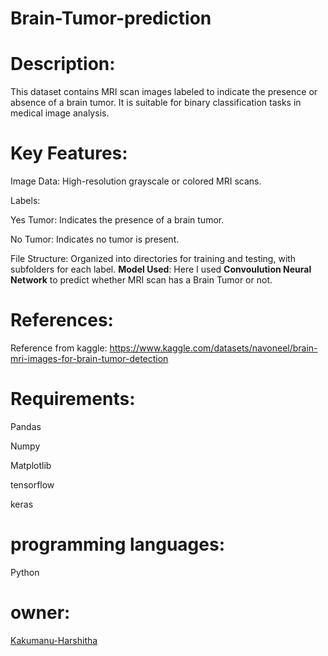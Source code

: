 # Brain-Tumor-prediction
# Description:
This dataset contains MRI scan images labeled to indicate the presence or absence of a brain tumor. It is suitable for binary classification tasks in medical image analysis.

# Key Features:

Image Data: High-resolution grayscale or colored MRI scans.

Labels:

Yes Tumor: Indicates the presence of a brain tumor.

No Tumor: Indicates no tumor is present.

File Structure: Organized into directories for training and testing, with subfolders for each label.
**Model Used**:
Here I used **Convoulution Neural Network** to predict whether MRI scan has a Brain Tumor or not.
# References:
Reference from kaggle: https://www.kaggle.com/datasets/navoneel/brain-mri-images-for-brain-tumor-detection

# Requirements:
Pandas

Numpy

Matplotlib

tensorflow 

keras

# programming languages:
Python

# owner:
[Kakumanu-Harshitha](https://github.com/Kakumanu-Harshitha)
